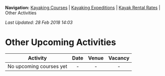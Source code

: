 **Navigation:** [Kayaking Courses](index) &#124; [Kayaking Expeditions](expedition) &#124; [Kayak Rental Rates](rental) &#124; Other Activities

_Last Updated: 28 Feb 2018 14:03_
# Other Upcoming Activities

Activity | Date | Venue | Vacancy
:---:|:---:|:---:|:---:
No upcoming courses yet|-|-|-

